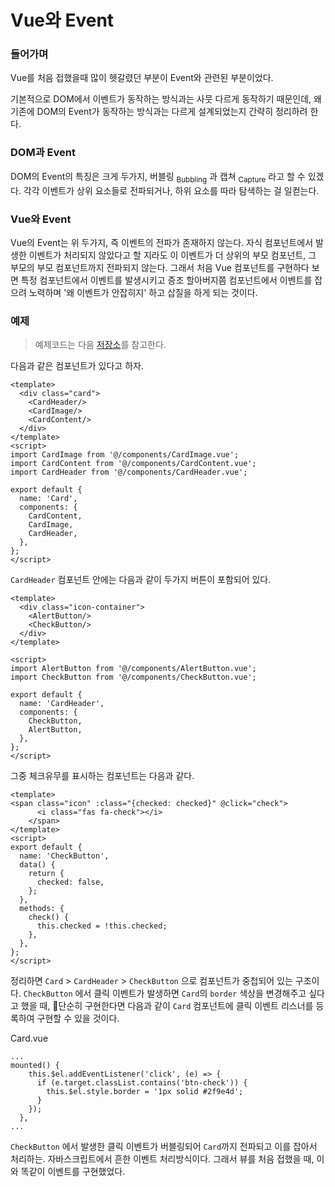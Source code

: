 # Vue와 Event

### 들어가며
Vue를 처음 접했을때 많이 헷갈렸던 부분이 Event와 관련된 부분이었다.

기본적으로 DOM에서 이벤트가 동작하는 방식과는 사뭇 다르게 동작하기 때문인데, 왜 기존에 DOM의 Event가 동작하는 방식과는 다르게 설계되었는지 간략히 정리하려 한다.

### DOM과 Event
DOM의 Event의 특징은 크게 두가지, 버블링 <sub>Bubbling</sub> 과 캡쳐 <sub>Capture</sub> 라고 할 수 있겠다. 각각 이벤트가 상위 요소들로 전파되거나, 하위 요소를 따라 탐색하는 걸 일컫는다.

### Vue와 Event
Vue의 Event는 위 두가지, 즉 이벤트의 전파가 존재하지 않는다. 자식 컴포넌트에서 발생한 이벤트가 처리되지 않았다고 할 지라도 이 이벤트가 더 상위의 부모 컴포넌트, 그 부모의 부모 컴포넌트까지 전파되지 않는다. 그래서 처음 Vue 컴포넌트를 구현하다 보면 특정 컴포넌트에서 이벤트를 발생시키고 증조 할아버지쯤 컴포넌트에서 이벤트를 잡으려 노력하며 '왜 이벤트가 안잡히지' 하고 삽질을 하게 되는 것이다.

### 예제
> 예제코드는 다음 [저장소](https://github.com/genie-youn/til-vue-event)를 참고한다.

다음과 같은 컴포넌트가 있다고 하자.

```vue
<template>
  <div class="card">
    <CardHeader/>
    <CardImage/>
    <CardContent/>
  </div>
</template>
<script>
import CardImage from '@/components/CardImage.vue';
import CardContent from '@/components/CardContent.vue';
import CardHeader from '@/components/CardHeader.vue';

export default {
  name: 'Card',
  components: {
    CardContent,
    CardImage,
    CardHeader,
  },
};
</script>
```

`CardHeader` 컴포넌트 안에는 다음과 같이 두가지 버튼이 포함되어 있다.

```vue
<template>
  <div class="icon-container">
    <AlertButton/>
    <CheckButton/>
  </div>
</template>

<script>
import AlertButton from '@/components/AlertButton.vue';
import CheckButton from '@/components/CheckButton.vue';

export default {
  name: 'CardHeader',
  components: {
    CheckButton,
    AlertButton,
  },
};
</script>
```

그중 체크유무를 표시하는 컴포넌트는 다음과 같다.
```vue
<template>
<span class="icon" :class="{checked: checked}" @click="check">
      <i class="fas fa-check"></i>
    </span>
</template>
<script>
export default {
  name: 'CheckButton',
  data() {
    return {
      checked: false,
    };
  },
  methods: {
    check() {
      this.checked = !this.checked;
    },
  },
};
</script>
```

정리하면 `Card` > `CardHeader` > `CheckButton` 으로 컴포넌트가 중첩되어 있는 구조이다.
`CheckButton` 에서 클릭 이벤트가 발생하면 `Card`의 `border` 색상을 변경해주고 싶다고 했을 때, 단순히 구현한다면 다음과 같이 `Card` 컴포넌트에 클릭 이벤트 리스너를 등록하여 구현할 수 있을 것이다.

Card.vue
```vue
...
mounted() {
    this.$el.addEventListener('click', (e) => {
      if (e.target.classList.contains('btn-check')) {
        this.$el.style.border = '1px solid #2f9e4d';
      }
    });
  },
...
```

`CheckButton` 에서 발생한 클릭 이벤트가 버블링되어 `Card`까지 전파되고 이를 잡아서 처리하는. 자바스크립트에서 흔한 이벤트 처리방식이다. 그래서 뷰를 처음 접했을 때, 이와 똑같이 이벤트를 구현했었다.
